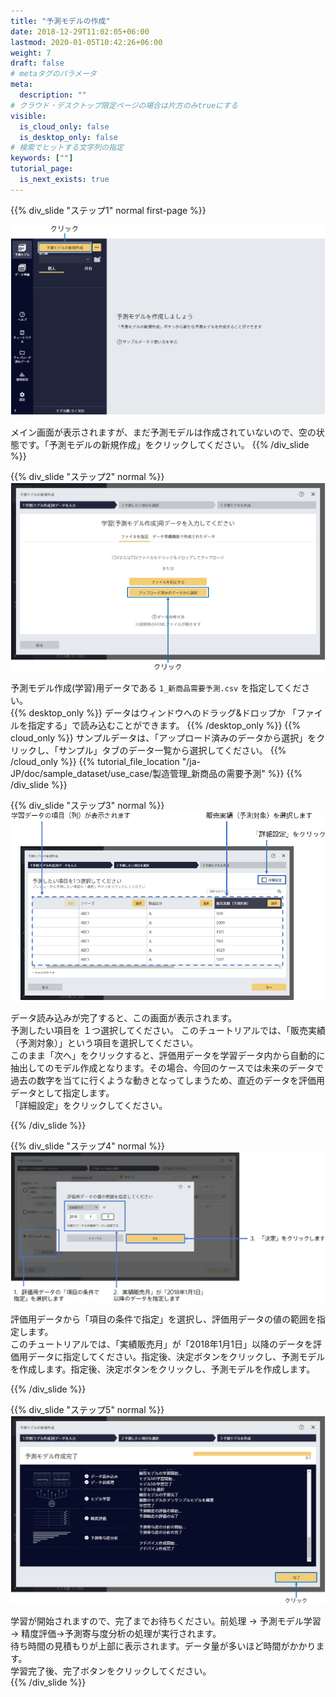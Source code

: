 ```yaml
---
title: "予測モデルの作成"
date: 2018-12-29T11:02:05+06:00
lastmod: 2020-01-05T10:42:26+06:00
weight: 7
draft: false
# metaタグのパラメータ
meta:
  description: ""
# クラウド・デスクトップ限定ページの場合は片方のみtrueにする
visible:
  is_cloud_only: false
  is_desktop_only: false
# 検索でヒットする文字列の指定
keywords: [""]
tutorial_page:
  is_next_exists: true
---
```


{{% div_slide "ステップ1" normal first-page %}}

![](../img/t_slide3.png)

メイン画面が表示されますが、まだ予測モデルは作成されていないので、空の状態です。「予測モデルの新規作成」をクリックしてください。
{{% /div_slide %}}

{{% div_slide "ステップ2" normal %}}
![](../img/t_slide4.png)

予測モデル作成(学習)用データである `1_新商品需要予測.csv` を指定してください。<br/>
{{% desktop_only %}}
データはウィンドウへのドラッグ&ドロップか 「ファイルを指定する」で読み込むことができます。
{{% /desktop_only %}}
{{% cloud_only %}}
サンプルデータは、「アップロード済みのデータから選択」をクリックし、「サンプル」タブのデータ一覧から選択してください。
{{% /cloud_only %}}
{{% tutorial_file_location "/ja-JP/doc/sample_dataset/use_case/製造管理_新商品の需要予測" %}}
{{% /div_slide %}}

{{% div_slide "ステップ3" normal %}}
![](../img/t_slide5.png)

データ読み込みが完了すると、この画面が表示されます。<br/>
予測したい項目を １つ選択してください。 このチュートリアルでは、「販売実績（予測対象）」という項目を選択してください。<br/>
このまま「次へ」をクリックすると、評価用データを学習データ内から自動的に抽出してのモデル作成となります。その場合、今回のケースでは未来のデータで過去の数字を当てに行くような動きとなってしまうため、直近のデータを評価用データとして指定します。<br/>
「詳細設定」をクリックしてください。

{{% /div_slide %}}

{{% div_slide "ステップ4" normal %}}
![](../img/t_slide6.png)

評価用データから「項目の条件で指定」を選択し、評価用データの値の範囲を指定します。<br/>
このチュートリアルでは、「実績販売月」が「2018年1月1日」以降のデータを評価用データに指定してください。指定後、決定ボタンをクリックし、予測モデルを作成します。指定後、決定ボタンをクリックし、予測モデルを作成します。

{{% /div_slide %}}

{{% div_slide "ステップ5" normal %}}
![](../img/t_slide7.png)

学習が開始されますので、完了までお待ちください。前処理 → 予測モデル学習 → 精度評価→予測寄与度分析の処理が実行されます。<br/>
待ち時間の見積もりが上部に表示されます。データ量が多いほど時間がかかります。<br/>
学習完了後、完了ボタンをクリックしてください。<br/>
{{% /div_slide %}}
